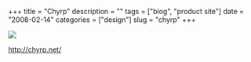 +++
title = "Chyrp"
description = ""
tags = ["blog", "product site"]
date = "2008-02-14"
categories = ["design"]
slug = "chyrp"
+++


 

  <div id="screens-thumbs" class="clearfix">
    <div class="txt-center" id="design-submission"><a href="http://chyrp.net/"><img id='bluga-thumbnail-944' class='bluga-thumbnail large' src='//media.konigi.com/bluga/
wt47f279e510e21_0.jpg'/></a></div>  
  </div>   
<p><a href="http://chyrp.net/">http://chyrp.net/</a></p>




